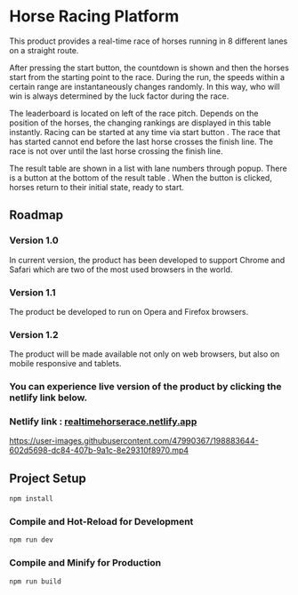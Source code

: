 # Horse Racing Platform

This product provides a real-time race of horses running in 8 different lanes on a straight route. 

After pressing the start button, the countdown is shown and then the horses start from the starting point to the race. During the run, the speeds within a certain range  are instantaneously changes randomly. In this way, who will win is always determined by the luck factor during the race.


The leaderboard is located  on left of the  race pitch. Depends on the position of the horses, the changing rankings are displayed in this table instantly.
Racing  can be started at any time via start button . The race that has started cannot end before the last horse crosses the finish line. The race is not over until the last horse  crossing the finish line. 

The result table are shown in a list with lane numbers through popup. There is a  button at the bottom of the result table . When the button is clicked, horses return to their initial state, ready to start. 

## Roadmap

### Version 1.0
In current version, the product has been developed to support Chrome and Safari which are two of the most used browsers in the world.

### Version 1.1

The product be developed to run on Opera and Firefox browsers.

### Version 1.2

The product will be made available not only on web browsers, but also on mobile responsive and tablets.

### You can experience  live version of the product by clicking the netlify link below.


### Netlify link : [realtimehorserace.netlify.app](https://realtimehorserace.netlify.app)








https://user-images.githubusercontent.com/47990367/198883644-602d5698-dc84-407b-9a1c-8e29310f8970.mp4






## Project Setup

```sh
npm install
```

### Compile and Hot-Reload for Development

```sh
npm run dev
```

### Compile and Minify for Production

```sh
npm run build
```
